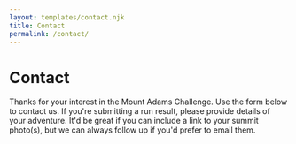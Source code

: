 ```yaml
---
layout: templates/contact.njk
title: Contact
permalink: /contact/
---
```

# Contact

Thanks for your interest in the Mount Adams Challenge. Use the form below to contact us. If you're submitting a run result, please provide details of your adventure. It'd be great if you can include a link to your summit photo(s), but we can always follow up if you'd prefer to email them.